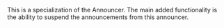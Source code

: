 This is a specialization of the Announcer. The main added functionality is the ability to suspend the announcements from this announcer.
